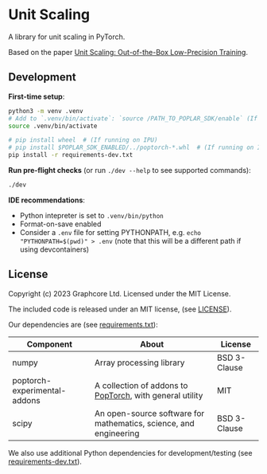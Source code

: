 # Unit Scaling

A library for unit scaling in PyTorch.

Based on the paper [Unit Scaling: Out-of-the-Box Low-Precision Training](https://arxiv.org/abs/2303.11257).

## Development

**First-time setup**:

```bash
python3 -m venv .venv
# Add to `.venv/bin/activate`: `source /PATH_TO_POPLAR_SDK/enable` (If running on IPU) 
source .venv/bin/activate

# pip install wheel  # (If running on IPU)
# pip install $POPLAR_SDK_ENABLED/../poptorch-*.whl  # (If running on IPU) 
pip install -r requirements-dev.txt
```

**Run pre-flight checks** (or run `./dev --help` to see supported commands):

```bash
./dev
```

**IDE recommendations**:

 - Python intepreter is set to `.venv/bin/python`
 - Format-on-save enabled
 - Consider a `.env` file for setting PYTHONPATH, e.g. `echo "PYTHONPATH=$(pwd)" > .env`
 (note that this will be a different path if using devcontainers)


## License

Copyright (c) 2023 Graphcore Ltd. Licensed under the MIT License.

The included code is released under an MIT license, (see [LICENSE](LICENSE)).

Our dependencies are (see [requirements.txt](requirements.txt)):

| Component | About | License |
| --- | --- | --- |
| numpy | Array processing library | BSD 3-Clause |
| poptorch-experimental-addons | A collection of addons to [PopTorch](https://github.com/graphcore/poptorch), with general utility | MIT |
| scipy | An open-source software for mathematics, science, and engineering | BSD 3-Clause |

We also use additional Python dependencies for development/testing (see [requirements-dev.txt](requirements-dev.txt)).